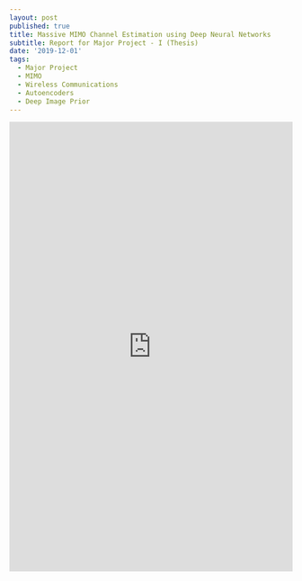 ```yaml
---
layout: post
published: true
title: Massive MIMO Channel Estimation using Deep Neural Networks
subtitle: Report for Major Project - I (Thesis)
date: '2019-12-01'
tags:
  - Major Project
  - MIMO
  - Wireless Communications
  - Autoencoders
  - Deep Image Prior
---
```


<embed src="http://agastyaseth.wiki/Documents/thesis_2.pdf" width="100%" height="800" 
 type="application/pdf">


